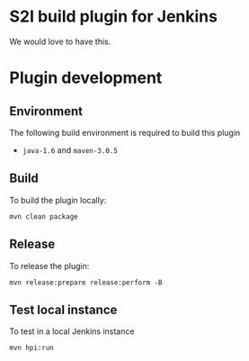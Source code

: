 # S2I build plugin for Jenkins

We would love to have this.

# Plugin development

## Environment

The following build environment is required to build this plugin

* `java-1.6` and `maven-3.0.5`

## Build

To build the plugin locally:

    mvn clean package

## Release

To release the plugin:

    mvn release:prepare release:perform -B

## Test local instance

To test in a local Jenkins instance

    mvn hpi:run
